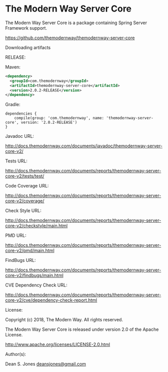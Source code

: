 The Modern Way Server Core
======

The Modern Way Server Core is a package containing Spring Server Framework support.

https://github.com/themodernway/themodernway-server-core

Downloading artifacts

RELEASE:

Maven:
```xml
<dependency>
  <groupId>com.themodernway</groupId>
  <artifactId>themodernway-server-core</artifactId>
  <version>2.0.2-RELEASE</version>
</dependency>
```
Gradle:
```
dependencies {
    compile(group: 'com.themodernway', name: 'themodernway-server-core', version: '2.0.2-RELEASE')
}
```
Javadoc URL:

http://docs.themodernway.com/documents/javadoc/themodernway-server-core-v2/

Tests URL:

http://docs.themodernway.com/documents/reports/themodernway-server-core-v2/tests/test/

Code Coverage URL:

http://docs.themodernway.com/documents/reports/themodernway-server-core-v2/coverage/

Check Style URL:

http://docs.themodernway.com/documents/reports/themodernway-server-core-v2/checkstyle/main.html

PMD URL:

http://docs.themodernway.com/documents/reports/themodernway-server-core-v2/pmd/main.html

FindBugs URL:

http://docs.themodernway.com/documents/reports/themodernway-server-core-v2/findbugs/main.html

CVE Dependency Check URL:

http://docs.themodernway.com/documents/reports/themodernway-server-core-v2/cve/dependency-check-report.html

License:

Copyright (c) 2018, The Modern Way. All rights reserved.

The Modern Way Server Core is released under version 2.0 of the Apache License.

http://www.apache.org/licenses/LICENSE-2.0.html

Author(s):

Dean S. Jones
deansjones@gmail.com
